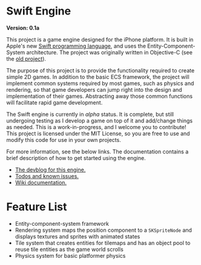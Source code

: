Swift Engine
===

**Version: 0.1a**

This project is a game engine designed for the iPhone platform. It is built in Apple's new [Swift programming language](https://developer.apple.com/swift/), and uses the Entity-Component-System architecture. The project was originally written in Objective-C (see the [old project](https://github.com/thelukester92/ecs-engine-for-iphone/)).

The purpose of this project is to provide the functionality required to create simple 2D games. In addition to the basic ECS framework, the project will implement common systems required by most games, such as physics and rendering, so that game developers can jump right into the design and implementation of their games. Abstracting away those common functions will facilitate rapid game development.

The Swift engine is currently in *alpha* status. It is complete, but still undergoing testing as I develop a game on top of it and add/change things as needed. This is a work-in-progress, and I welcome you to contribute! This project is licensed under the MIT License, so you are free to use and modify this code for use in your own projects.

For more information, see the below links. The documentation contains a brief description of how to get started using the engine.

* [The devblog for this engine.](http://devblog.lukesterwebdesign.com/)
* [Todos and known issues.](https://github.com/thelukester92/swift-engine/issues)
* [Wiki documentation.](https://github.com/thelukester92/swift-engine/wiki)

# Feature List

* Entity-component-system framework
* Rendering system maps the position component to a `SKSpriteNode` and displays textures and sprites with animated states
* Tile system that creates entities for tilemaps and has an object pool to reuse tile entities as the game world scrolls
* Physics system for basic platformer physics
